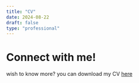 ```yaml
---
title: "CV"
date: 2024-08-22
draft: false
type: "professional"
--- 
```

# Connect with me!
wish to know more? you can download my CV [here](/cv/CV.pdf)